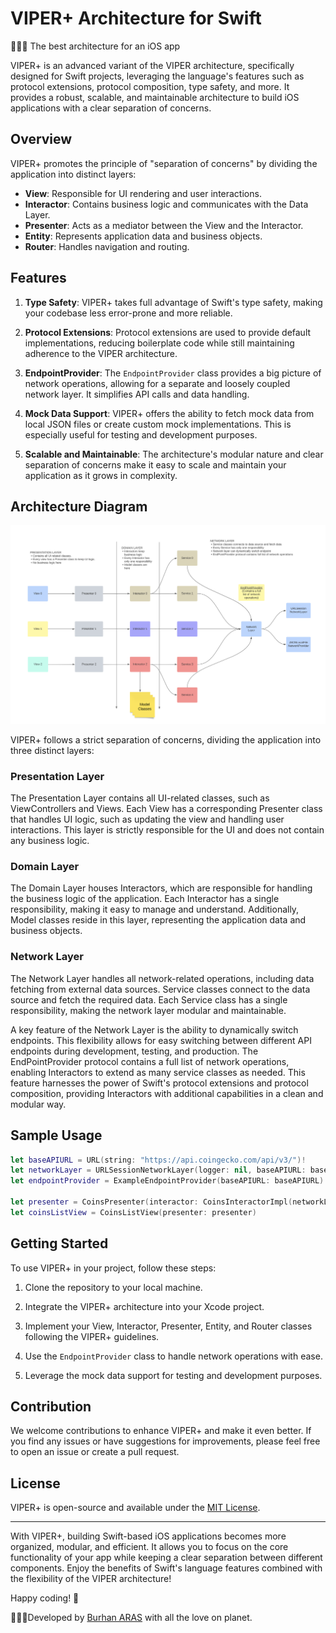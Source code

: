 # VIPER+ Architecture for Swift
📱📱📱 The best architecture for an iOS app


VIPER+ is an advanced variant of the VIPER architecture, specifically designed for Swift projects, leveraging the language's features such as protocol extensions, protocol composition, type safety, and more. It provides a robust, scalable, and maintainable architecture to build iOS applications with a clear separation of concerns.

## Overview

VIPER+ promotes the principle of "separation of concerns" by dividing the application into distinct layers:

- **View**: Responsible for UI rendering and user interactions.
- **Interactor**: Contains business logic and communicates with the Data Layer.
- **Presenter**: Acts as a mediator between the View and the Interactor.
- **Entity**: Represents application data and business objects.
- **Router**: Handles navigation and routing.

## Features

1. **Type Safety**: VIPER+ takes full advantage of Swift's type safety, making your codebase less error-prone and more reliable.

2. **Protocol Extensions**: Protocol extensions are used to provide default implementations, reducing boilerplate code while still maintaining adherence to the VIPER architecture.

3. **EndpointProvider**: The `EndpointProvider` class provides a big picture of network operations, allowing for a separate and loosely coupled network layer. It simplifies API calls and data handling.

4. **Mock Data Support**: VIPER+ offers the ability to fetch mock data from local JSON files or create custom mock implementations. This is especially useful for testing and development purposes.

5. **Scalable and Maintainable**: The architecture's modular nature and clear separation of concerns make it easy to scale and maintain your application as it grows in complexity.

## Architecture Diagram

![This is architecture.](https://github.com/burhanaras/VIPER-Plus/blob/main/VIPER-Plus.png?raw=true "This is architecture diagram for Recipes App.")

VIPER+ follows a strict separation of concerns, dividing the application into three distinct layers:

### Presentation Layer

The Presentation Layer contains all UI-related classes, such as ViewControllers and Views. Each View has a corresponding Presenter class that handles UI logic, such as updating the view and handling user interactions. This layer is strictly responsible for the UI and does not contain any business logic.

### Domain Layer

The Domain Layer houses Interactors, which are responsible for handling the business logic of the application. Each Interactor has a single responsibility, making it easy to manage and understand. Additionally, Model classes reside in this layer, representing the application data and business objects.

### Network Layer

The Network Layer handles all network-related operations, including data fetching from external data sources. Service classes connect to the data source and fetch the required data. Each Service class has a single responsibility, making the network layer modular and maintainable.

A key feature of the Network Layer is the ability to dynamically switch endpoints. This flexibility allows for easy switching between different API endpoints during development, testing, and production. The EndPointProvider protocol contains a full list of network operations, enabling Interactors to extend as many service classes as needed. This feature harnesses the power of Swift's protocol extensions and protocol composition, providing Interactors with additional capabilities in a clean and modular way.


## Sample Usage

```swift
let baseAPIURL = URL(string: "https://api.coingecko.com/api/v3/")!
let networkLayer = URLSessionNetworkLayer(logger: nil, baseAPIURL: baseAPIURL)
let endpointProvider = ExampleEndpointProvider(baseAPIURL: baseAPIURL)

let presenter = CoinsPresenter(interactor: CoinsInteractorImpl(networkLayer: networkLayer, endpointProvider: endpointProvider))
let coinsListView = CoinsListView(presenter: presenter)


```

## Getting Started

To use VIPER+ in your project, follow these steps:

1. Clone the repository to your local machine.

2. Integrate the VIPER+ architecture into your Xcode project.

3. Implement your View, Interactor, Presenter, Entity, and Router classes following the VIPER+ guidelines.

4. Use the `EndpointProvider` class to handle network operations with ease.

5. Leverage the mock data support for testing and development purposes.

## Contribution

We welcome contributions to enhance VIPER+ and make it even better. If you find any issues or have suggestions for improvements, please feel free to open an issue or create a pull request.

## License

VIPER+ is open-source and available under the [MIT License](LICENSE).

---

With VIPER+, building Swift-based iOS applications becomes more organized, modular, and efficient. It allows you to focus on the core functionality of your app while keeping a clear separation between different components. Enjoy the benefits of Swift's language features combined with the flexibility of the VIPER architecture!

Happy coding! 🚀

📱📱📱Developed by [Burhan ARAS](http://www.burhanaras.net) with all the love on planet.
